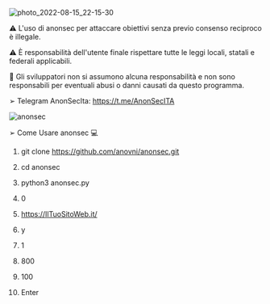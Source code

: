 ![photo_2022-08-15_22-15-30](https://user-images.githubusercontent.com/78624983/184710875-9ac9a360-e12c-49d9-976c-7bab415263f4.jpg)


⚠️ L'uso di anonsec per attaccare obiettivi senza previo consenso reciproco è illegale.

⚠️ È responsabilità dell'utente finale rispettare tutte le leggi locali, statali e federali applicabili.

💢 Gli sviluppatori non si assumono alcuna responsabilità e non sono responsabili per eventuali abusi o danni causati da questo programma.

➢ Telegram AnonSecIta: https://t.me/AnonSecITA
          

![anonsec](https://user-images.githubusercontent.com/78624983/184732626-5087e9fb-1bc0-47c8-939f-fad35f0aa6c0.PNG)



➢ Come Usare anonsec 💻 

1) git clone https://github.com/anovni/anonsec.git

2) cd anonsec

3) python3 anonsec.py

4) 0

5) https://IlTuoSitoWeb.it/

6) y

7) 1

8) 800

9) 100

10) Enter



